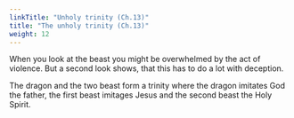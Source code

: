 ```yaml
---
linkTitle: "Unholy trinity (Ch.13)"
title: "The unholy trinity (Ch.13)"
weight: 12
---
```


When you look at the beast you might be overwhelmed by the act of violence. But a second look shows, that this has to do a lot with deception.

The dragon and the two beast form a trinity where the dragon imitates God the father, the first beast imitages Jesus and the second beast the Holy Spirit.
